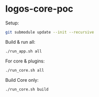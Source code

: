 # logos-core-poc

Setup:

```bash
git submodule update --init --recursive
```

Build & run all:

```bash
./run_app.sh all
```

For core & plugins:

```bash
./run_core.sh all
```

Build Core only:

```bash
./run_core.sh build
```
